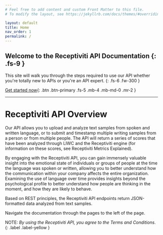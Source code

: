 ```yaml
---
# Feel free to add content and custom Front Matter to this file.
# To modify the layout, see https://jekyllrb.com/docs/themes/#overriding-theme-defaults

layout: default
title: Home
nav_order: 1
permalink: /
---
```

Welcome to the Receptiviti API Documentation
{: .fs-9 }
---
This site will walk you through the steps required to use our API whether you're totally new to APIs or you're an API expert.
{: .fs-6 .fw-300 }

[Get started now](https://crispy-silence.cloudvent.net/pages/getting_started.html){: .btn .btn-primary .fs-5 .mb-4 .mb-md-0 .mr-2 }

---

# Receptiviti API Overview

Our API allows you to upload and analyze text samples from spoken and written language, or to submit and timestamp multiple writing samples from a person or from multiple people. The API will return a series of scores that have been analyzed through LIWC and the Receptiviti engine (for information on these scores, see Receptiviti Metrics Explained).

By engaging with the Receptiviti API, you can gain immensely valuable insight into the emotional state of individuals or groups of people at the time the language was spoken or written, allowing you to better understand how the communication within your company affects the entire organization. Examining the use of language over time provides insights beyond the psychological profile to better understand how people are thinking in the moment, and how they are likely to behave.


Based on REST principles, the Receptiviti API endpoints return JSON-formatted data analyzed from text samples.

Navigate the documentation through the pages to the left of the page.

NOTE: _By using the Receptiviti API, you agree to the Terms and Conditions_.
{: .label .label-yellow }
